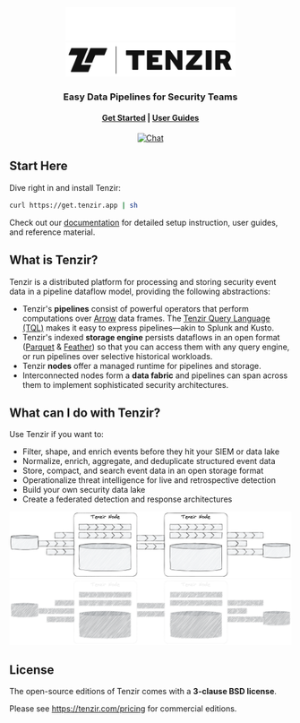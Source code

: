 <p align="center">
<img src="./web/static/img/tenzir-white.svg#gh-dark-mode-only" width="60%" alt="Tenzir">
<img src="./web/static/img/tenzir-black.svg#gh-light-mode-only" width="60%" alt="Tenzir">
</p>
<h3 align="center">
Easy Data Pipelines for Security Teams
</h3>
</p>

<h4 align="center">

[Get Started](https://docs.tenzir.com/next/get-started) |
[User Guides](https://docs.tenzir.com/next/user-guides)

</h4>
<div align="center">

[![Chat][chat-badge]](https://docs.tenzir.com/discord)

</div>

[chat-badge]: https://img.shields.io/badge/Discord-Community%20Chat-brightgreen?logo=discord&color=purple&style=social

## Start Here

Dive right in and install Tenzir:

```bash
curl https://get.tenzir.app | sh
```

Check out our [documentation](https://docs.tenzir.com) for detailed setup
instruction, user guides, and reference material.

## What is Tenzir?

Tenzir is a distributed platform for processing and storing security event data
in a pipeline dataflow model, providing the following abstractions:

- Tenzir's **pipelines** consist of powerful operators that perform computations
  over [Arrow](https://arrow.apache.org) data frames. The [Tenzir Query Language
  (TQL)](https://docs.tenzir.com/next/language) makes it easy to express
  pipelines—akin to Splunk and Kusto.
- Tenzir's indexed **storage engine** persists dataflows in an open format
  ([Parquet](https://parquet.apache.org/) &
  [Feather](https://arrow.apache.org/docs/python/feather.html)) so that you can
  access them with any query engine, or run pipelines over selective historical
  workloads.
- Tenzir **nodes** offer a managed runtime for pipelines and storage.
- Interconnected nodes form a **data fabric** and pipelines can span across them
  to implement sophisticated security architectures.

## What can I do with Tenzir?

Use Tenzir if you want to:

- Filter, shape, and enrich events before they hit your SIEM or data lake
- Normalize, enrich, aggregate, and deduplicate structured event data
- Store, compact, and search event data in an open storage format
- Operationalize threat intelligence for live and retrospective detection
- Build your own security data lake
- Create a federated detection and response architectures

![Building Blocks](./web/static/img/readme/architecture-nodes.excalidraw.light.png#gh-light-mode-only)
![Building Blocks](./web/static/img/readme/architecture-nodes.excalidraw.dark.png#gh-dark-mode-only)

## License

The open-source editions of Tenzir comes with a **3-clause BSD license**.

Please see <https://tenzir.com/pricing> for commercial editions.
